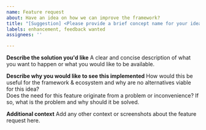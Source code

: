 ```yaml
---
name: Feature request
about: Have an idea on how we can improve the framework?
title: "[Suggestion] <Please provide a brief concept name for your idea>"
labels: enhancement, feedback wanted
assignees: ''

---
```


**Describe the solution you'd like**
A clear and concise description of what you want to happen or what you would like to be available.

**Describe why you would like to see this implemented**
How would this be useful for the framework & ecosystem and why are no alternatives viable for this idea?  
Does the need for this feature originate from a problem or inconvenience? If so, what is the problem and why should it be solved.

**Additional context**
Add any other context or screenshots about the feature request here.
